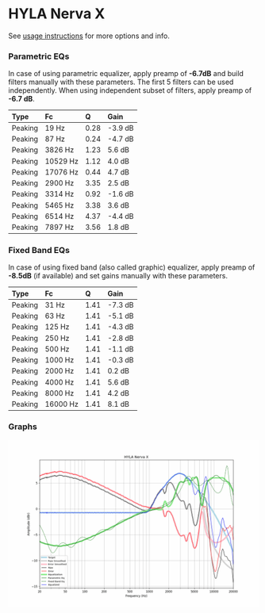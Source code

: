 # HYLA Nerva X
See [usage instructions](https://github.com/jaakkopasanen/AutoEq#usage) for more options and info.

### Parametric EQs
In case of using parametric equalizer, apply preamp of **-6.7dB** and build filters manually
with these parameters. The first 5 filters can be used independently.
When using independent subset of filters, apply preamp of **-6.7 dB**.

| Type    | Fc       |    Q | Gain    |
|:--------|:---------|:-----|:--------|
| Peaking | 19 Hz    | 0.28 | -3.9 dB |
| Peaking | 87 Hz    | 0.24 | -4.7 dB |
| Peaking | 3826 Hz  | 1.23 | 5.6 dB  |
| Peaking | 10529 Hz | 1.12 | 4.0 dB  |
| Peaking | 17076 Hz | 0.44 | 4.7 dB  |
| Peaking | 2900 Hz  | 3.35 | 2.5 dB  |
| Peaking | 3314 Hz  | 0.92 | -1.6 dB |
| Peaking | 5465 Hz  | 3.38 | 3.6 dB  |
| Peaking | 6514 Hz  | 4.37 | -4.4 dB |
| Peaking | 7897 Hz  | 3.56 | 1.8 dB  |

### Fixed Band EQs
In case of using fixed band (also called graphic) equalizer, apply preamp of **-8.5dB**
(if available) and set gains manually with these parameters.

| Type    | Fc       |    Q | Gain    |
|:--------|:---------|:-----|:--------|
| Peaking | 31 Hz    | 1.41 | -7.3 dB |
| Peaking | 63 Hz    | 1.41 | -5.1 dB |
| Peaking | 125 Hz   | 1.41 | -4.3 dB |
| Peaking | 250 Hz   | 1.41 | -2.8 dB |
| Peaking | 500 Hz   | 1.41 | -1.1 dB |
| Peaking | 1000 Hz  | 1.41 | -0.3 dB |
| Peaking | 2000 Hz  | 1.41 | 0.2 dB  |
| Peaking | 4000 Hz  | 1.41 | 5.6 dB  |
| Peaking | 8000 Hz  | 1.41 | 4.2 dB  |
| Peaking | 16000 Hz | 1.41 | 8.1 dB  |

### Graphs
![](./HYLA%20Nerva%20X.png)